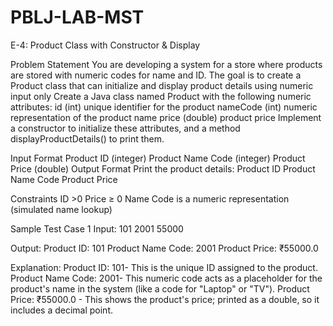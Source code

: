 # PBLJ-LAB-MST
E-4: Product Class with Constructor & Display 
 
Problem Statement 
You are developing a system for a store where products are stored with numeric codes for name and ID. The goal is to create a Product class that can initialize and display product details using numeric input only 
Create a Java class named Product with the following numeric attributes: 
id (int) unique identifier for the product nameCode (int) numeric representation of the product name price (double) product price 
Implement a constructor to initialize these attributes, and a method displayProductDetails() to print them. 
 
Input Format 
Product ID (integer) 
Product Name Code (integer) 
Product Price (double) 
Output Format 
Print the product details: 
Product ID 
Product Name Code 
Product Price 
 
Constraints 
ID >0 
Price ≥ 0 
Name Code is a numeric representation (simulated name lookup) 
 
Sample Test Case 1 Input: 
101 
2001 
55000 
 
Output: 
Product ID: 101 
Product Name Code: 2001 
Product Price: ₹55000.0 
 
Explanation: 
Product ID: 101- This is the unique ID assigned to the product. 
Product Name Code: 2001- This numeric code acts as a placeholder for the product's name in the system (like a code for "Laptop" or "TV"). 
Product Price: ₹55000.0 - This shows the product's price; printed as a double, so it includes a decimal point. 
